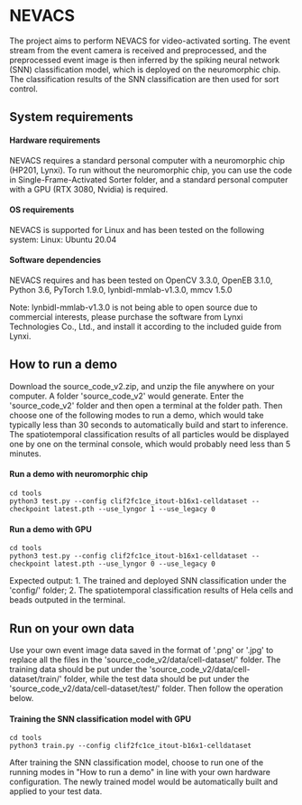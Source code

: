 # NEVACS

The project aims to perform NEVACS for video-activated sorting. The event stream from the event camera is received and preprocessed, and the preprocessed event image is then inferred by the spiking neural network (SNN) classification model, which is deployed on the neuromorphic chip.  The classification results of the SNN classification are then used for sort control.

## System requirements

#### Hardware requirements

NEVACS requires a standard personal computer with a neuromorphic chip (HP201, Lynxi). To run without the neuromorphic chip, you can use the code in Single-Frame-Activated Sorter folder, and a standard personal computer with a GPU (RTX 3080, Nvidia) is required. 

#### OS requirements

NEVACS is supported for Linux and has been tested on the following system:
Linux: Ubuntu 20.04

#### Software dependencies

NEVACS requires and has been tested on OpenCV 3.3.0, OpenEB 3.1.0, Python 3.6, PyTorch 1.9.0, lynbidl-mmlab-v1.3.0, mmcv 1.5.0

Note: lynbidl-mmlab-v1.3.0 is not being able to open source due to commercial interests, please purchase the software from Lynxi Technologies Co., Ltd., and install it according to the included guide from Lynxi.

## How to run a demo

Download the source_code_v2.zip, and unzip the file anywhere on your computer. A folder 'source_code_v2' would generate. Enter the 'source_code_v2' folder and then open a terminal at the folder path. Then choose one of the following modes to run a demo, which would take typically less than 30 seconds to automatically build and start to inference. The spatiotemporal classification results of all particles would be displayed one by one on the terminal console, which would probably need less than 5 minutes. 

#### Run a demo with neuromorphic chip

```
cd tools  
python3 test.py --config clif2fc1ce_itout-b16x1-celldataset --checkpoint latest.pth --use_lyngor 1 --use_legacy 0

```

#### Run a demo with GPU

```
cd tools  
python3 test.py --config clif2fc1ce_itout-b16x1-celldataset --checkpoint latest.pth --use_lyngor 0 --use_legacy 0

```

Expected output: 1. The trained and deployed SNN classification under the 'config/' folder; 2. The spatiotemporal classification results of Hela cells and beads outputed in the terminal.

## Run on your own data

Use your own event image data saved in the format of '.png' or '.jpg' to replace all the files in the 'source_code_v2/data/cell-dataset/' folder. The training data should be put under the 'source_code_v2/data/cell-dataset/train/' folder, while the test data should be put under the 'source_code_v2/data/cell-dataset/test/' folder. Then follow the operation below. 

#### Training the SNN classification model with GPU

```
cd tools  
python3 train.py --config clif2fc1ce_itout-b16x1-celldataset

```

After training the SNN classification model, choose to run one of the running modes in "How to run a demo" in line with your own hardware configuration. The newly trained model would be automatically built and applied to your test data. 


